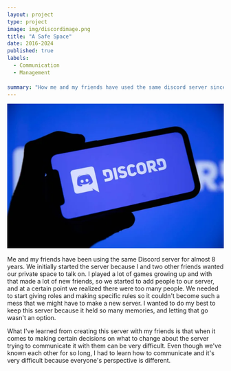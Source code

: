 ```yaml
---
layout: project
type: project
image: img/discordimage.png
title: "A Safe Space"
date: 2016-2024
published: true
labels:
  - Communication
  - Management
 
summary: "How me and my friends have used the same discord server since 2016"
---
```


<img class="img-fluid" src="../img/discord-large.jpg">

Me and my friends have been using the same Discord server for almost 8 years. We initially started the server because I and two other friends wanted our private space to talk on. I played a lot of games growing up and with that made a lot of new friends, so we started to add people to our server, and at a certain point 
we realized there were too many people. We needed to start giving roles and making specific rules so it couldn't become such a mess that we might have to make a new server. I wanted to do my best to keep this server because it held so many memories, and letting that go wasn't an option. 

What I've learned from creating this server with my friends is that when it comes to making certain decisions on what to change about the server trying to communicate it with them can be very difficult. Even though we've known each other for so long, I had to learn how to communicate and it's very difficult because
everyone's perspective is different.
